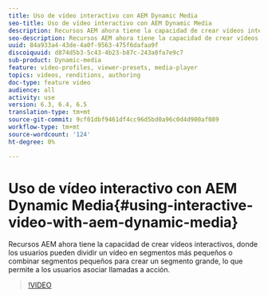 ```yaml
---
title: Uso de vídeo interactivo con AEM Dynamic Media
seo-title: Uso de vídeo interactivo con AEM Dynamic Media
description: Recursos AEM ahora tiene la capacidad de crear vídeos interactivos, donde los usuarios pueden dividir un vídeo en segmentos más pequeños o combinar segmentos pequeños para crear un segmento grande, lo que permite a los usuarios asociar llamadas a acción.
seo-description: Recursos AEM ahora tiene la capacidad de crear vídeos interactivos, donde los usuarios pueden dividir un vídeo en segmentos más pequeños o combinar segmentos pequeños para crear un segmento grande, lo que permite a los usuarios asociar llamadas a acción.
uuid: 84a933a4-43de-4a0f-9563-475f6dafaa9f
discoiquuid: d874d5b3-5c43-4b23-b87c-243a0fa7e9c7
sub-product: Dynamic-media
feature: video-profiles, viewer-presets, media-player
topics: videos, renditions, authoring
doc-type: feature video
audience: all
activity: use
version: 6.3, 6.4, 6.5
translation-type: tm+mt
source-git-commit: 9cf01dbf9461df4cc96d5bd0a96c0d4d900af089
workflow-type: tm+mt
source-wordcount: '124'
ht-degree: 0%

---
```



# Uso de vídeo interactivo con AEM Dynamic Media{#using-interactive-video-with-aem-dynamic-media}

Recursos AEM ahora tiene la capacidad de crear vídeos interactivos, donde los usuarios pueden dividir un vídeo en segmentos más pequeños o combinar segmentos pequeños para crear un segmento grande, lo que permite a los usuarios asociar llamadas a acción.

>[!VIDEO](https://video.tv.adobe.com/v/16516/?quality=9&learn=on)
